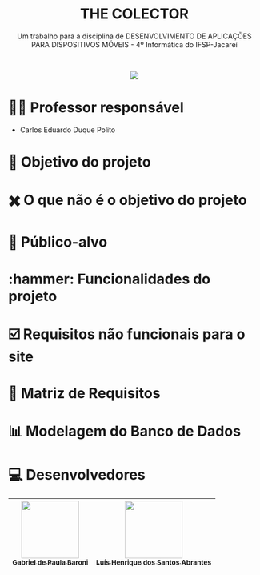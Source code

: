 <h1 align="center"> THE COLECTOR  </h1>
<p align="center">Um trabalho para a disciplina de DESENVOLVIMENTO DE APLICAÇÕES PARA DISPOSITIVOS MÓVEIS - 4º Informática do IFSP-Jacareí</p>
<br>
<p align="center">
<img loading="lazy" src="http://img.shields.io/static/v1?label=STATUS&message=EM%20DESENVOLVIMENTO&color=blue&style=for-the-badge"/>

<h1>🧑‍🏫 Professor responsável</h1> 

-  Carlos Eduardo Duque Polito
  
<h1>🎯 Objetivo do projeto</h1> 


<h1>✖️ O que não é o objetivo do projeto</h2>


<h1>👥 Público-alvo</h2>


<h1>:hammer: Funcionalidades do projeto</h2>


  
<h1>☑️ Requisitos não funcionais para o site</h1> 


<h1>📑 Matriz de Requisitos</h1>


<h1>📊 Modelagem do Banco de Dados</h1>

<h1>💻 Desenvolvedores</h1>

| [<img loading="lazy" src="https://avatars.githubusercontent.com/u/111576177?v=4" width=115><br><sub>Gabriel de Paula Baroni</sub>](https://github.com/Gabriel-Baroni) | [<img loading="lazy" src="https://avatars.githubusercontent.com/u/24616338?v=4" width=115><br><sub>Luís Henrique dos Santos Abrantes</sub>](https://github.com/LuisAbrantes) 
| :---: | :---: |
